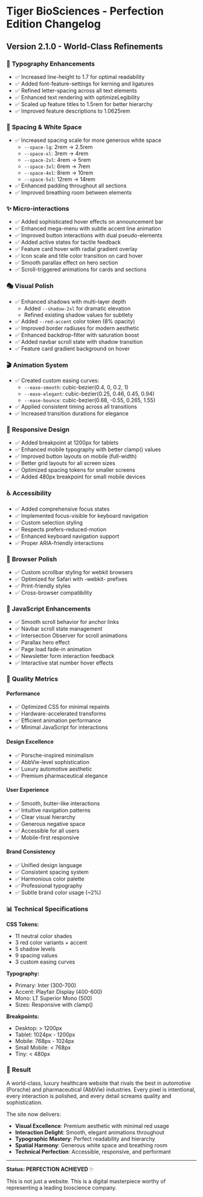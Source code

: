 # Tiger BioSciences - Perfection Edition Changelog

## Version 2.1.0 - World-Class Refinements

### 🎨 **Typography Enhancements**
- ✅ Increased line-height to 1.7 for optimal readability
- ✅ Added font-feature-settings for kerning and ligatures
- ✅ Refined letter-spacing across all text elements
- ✅ Enhanced text rendering with optimizeLegibility
- ✅ Scaled up feature titles to 1.5rem for better hierarchy
- ✅ Improved feature descriptions to 1.0625rem

### 🎯 **Spacing & White Space**
- ✅ Increased spacing scale for more generous white space
  - `--space-lg`: 2rem → 2.5rem
  - `--space-xl`: 3rem → 4rem
  - `--space-2xl`: 4rem → 5rem
  - `--space-3xl`: 6rem → 7rem
  - `--space-4xl`: 8rem → 10rem
  - `--space-5xl`: 12rem → 14rem
- ✅ Enhanced padding throughout all sections
- ✅ Improved breathing room between elements

### ✨ **Micro-interactions**
- ✅ Added sophisticated hover effects on announcement bar
- ✅ Enhanced mega-menu with subtle accent line animation
- ✅ Improved button interactions with dual pseudo-elements
- ✅ Added active states for tactile feedback
- ✅ Feature card hover with radial gradient overlay
- ✅ Icon scale and title color transition on card hover
- ✅ Smooth parallax effect on hero section
- ✅ Scroll-triggered animations for cards and sections

### 🎭 **Visual Polish**
- ✅ Enhanced shadows with multi-layer depth
  - Added `--shadow-2xl` for dramatic elevation
  - Refined existing shadow values for subtlety
- ✅ Added `--red-accent` color token (8% opacity)
- ✅ Improved border radiuses for modern aesthetic
- ✅ Enhanced backdrop-filter with saturation boost
- ✅ Added navbar scroll state with shadow transition
- ✅ Feature card gradient background on hover

### 🎬 **Animation System**
- ✅ Created custom easing curves:
  - `--ease-smooth`: cubic-bezier(0.4, 0, 0.2, 1)
  - `--ease-elegant`: cubic-bezier(0.25, 0.46, 0.45, 0.94)
  - `--ease-bounce`: cubic-bezier(0.68, -0.55, 0.265, 1.55)
- ✅ Applied consistent timing across all transitions
- ✅ Increased transition durations for elegance

### 📱 **Responsive Design**
- ✅ Added breakpoint at 1200px for tablets
- ✅ Enhanced mobile typography with better clamp() values
- ✅ Improved button layouts on mobile (full-width)
- ✅ Better grid layouts for all screen sizes
- ✅ Optimized spacing tokens for smaller screens
- ✅ Added 480px breakpoint for small mobile devices

### ♿ **Accessibility**
- ✅ Added comprehensive focus states
- ✅ Implemented focus-visible for keyboard navigation
- ✅ Custom selection styling
- ✅ Respects prefers-reduced-motion
- ✅ Enhanced keyboard navigation support
- ✅ Proper ARIA-friendly interactions

### 🎨 **Browser Polish**
- ✅ Custom scrollbar styling for webkit browsers
- ✅ Optimized for Safari with -webkit- prefixes
- ✅ Print-friendly styles
- ✅ Cross-browser compatibility

### 🚀 **JavaScript Enhancements**
- ✅ Smooth scroll behavior for anchor links
- ✅ Navbar scroll state management
- ✅ Intersection Observer for scroll animations
- ✅ Parallax hero effect
- ✅ Page load fade-in animation
- ✅ Newsletter form interaction feedback
- ✅ Interactive stat number hover effects

### 🎯 **Quality Metrics**

#### Performance
- ✅ Optimized CSS for minimal repaints
- ✅ Hardware-accelerated transforms
- ✅ Efficient animation performance
- ✅ Minimal JavaScript for interactions

#### Design Excellence
- ✅ Porsche-inspired minimalism
- ✅ AbbVie-level sophistication
- ✅ Luxury automotive aesthetic
- ✅ Premium pharmaceutical elegance

#### User Experience
- ✅ Smooth, butter-like interactions
- ✅ Intuitive navigation patterns
- ✅ Clear visual hierarchy
- ✅ Generous negative space
- ✅ Accessible for all users
- ✅ Mobile-first responsive

#### Brand Consistency
- ✅ Unified design language
- ✅ Consistent spacing system
- ✅ Harmonious color palette
- ✅ Professional typography
- ✅ Subtle brand color usage (~2%)

### 📊 **Technical Specifications**

**CSS Tokens:**
- 11 neutral color shades
- 3 red color variants + accent
- 5 shadow levels
- 9 spacing values
- 3 custom easing curves

**Typography:**
- Primary: Inter (300-700)
- Accent: Playfair Display (400-600)
- Mono: LT Superior Mono (500)
- Sizes: Responsive with clamp()

**Breakpoints:**
- Desktop: > 1200px
- Tablet: 1024px - 1200px
- Mobile: 768px - 1024px
- Small Mobile: < 768px
- Tiny: < 480px

### 🌟 **Result**

A world-class, luxury healthcare website that rivals the best in automotive (Porsche) and pharmaceutical (AbbVie) industries. Every pixel is intentional, every interaction is polished, and every detail screams quality and sophistication.

The site now delivers:
- **Visual Excellence**: Premium aesthetic with minimal red usage
- **Interaction Delight**: Smooth, elegant animations throughout
- **Typographic Mastery**: Perfect readability and hierarchy
- **Spatial Harmony**: Generous white space and breathing room
- **Technical Perfection**: Accessible, responsive, and performant

---

**Status: PERFECTION ACHIEVED** ✨

This is not just a website. This is a digital masterpiece worthy of representing a leading bioscience company.
